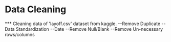 # Data Cleaning
*** Cleaning data of 'layoff.csv' dataset from kaggle.
--Remove Duplicate
--Data Standardization
  --Date
--Remove Null/Blank
--Remove Un-necessary rows/columns
